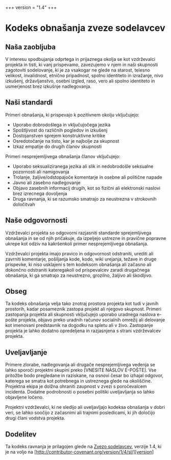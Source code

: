 +++
version = "1.4"
+++

# Kodeks obnašanja zveze sodelavcev

## Naša zaobljuba

V interesu spodbujanja odprtega in prijaznega okolja se kot
vzdrževalci projekta in tisti, ki vanj prispevamo, zavezujemo v njem in
naši skupnosti zagotoviti sodelovanje, ki je za vsakogar ne glede na starost, telesno
velikost, invalidnost, etnično pripadnost, spolno identiteto in izražanje, nivo izkušenj,
državljanstvo, osebni izgled, raso, vero ali spolno identiteto in usmerjenost brez izkušnje nadlegovanja.

## Naši standardi

Primeri obnašanja, ki prispevajo k pozitivnem okolju
vključujejo:

* Uporabo dobrodošlega in vključujočega jezika
* Spoštljivost do različnih pogledov in izkušenj
* Dostojanstven sprejem konstruktivne kritike
* Osredotočanje na tisto, kar je najbolje za skupnost
* Izkaz empatije do drugih članov skupnosti

Primeri nesprejemljivega obnašanja članov vključujejo:

* Uporabo seksualiziranega jezika ali slik in nedobrodošle seksualne pozornosti ali
namigovanja
* Trolanje, žaljive/odstopajoče komentarje in osebne ali politične napade
* Javno ali zasebno nadlegovanje
* Objavo zasebnih informacij drugih, kot so fizični ali elektronski
  naslovi brez izrecnega dovoljenja
* Druga ravnanja, ki se razumsko smatrajo za neustrezna v
  strokovnih določitvah

## Naše odgovornosti

Vzdrževalci projekta so odgovorni razjasniti standarde sprejemljivega
obnašanja in se od njih pričakuje, da izpeljejo ustrezne in pravične popravne ukrepe kot
odziv na kakršenkoli primer nesprejemljivega obnašanja.

Vzdrževalci projekta imajo pravico in odgovornost odstraniti, urediti ali
zavrniti komentarje, pošiljanja kode, kodo, wiki urejanja, težave in druge prispevke,
ki niso usklajeni s tem kodeksom obnašanja ali začasno ali dokončno odstraniti
kateregakoli od prispevalcev zaradi drugačnega obnašanja, ki ga smatrajo za neustrezno,
grozilno, žaljivo ali škodljivo.

## Obseg

Ta kodeks obnašanja velja tako znotraj prostora projekta kot tudi v javnih prostorih,
kadar posameznik zastopa projekt ali njegovo skupnost. Primeri
zastopanja projekta ali skupnosti vključujejo uporabo uradnega naslova e-pošte projekta,
objavo preko uradnih računov socialnih omrežij ali delovanje kot imenovani
predstavnik na dogodku na spletu ali v živo. Zastopanje projekta je lahko
dodatno opredeljena in razjasnjena s strani vzdrževalcev projekta.

## Uveljavljanje

Primere zlorabe, nadlegovanja ali drugače nesprejemljivega vedenja se lahko
sporoči projektni skupini preko [VNESITE NASLOV E-POŠTE]. Vse
pritožbe bodo pregledane in raziskane, na osnovi česar bo izhajal odgovor, katerega
se smatra kot potrebnega in ustreznega glede na okoliščine. Projektna ekipa je
dolžna ohraniti zaupnost v zvezi s poročevalcem incidenta.
Dodatne podrobnosti o posebni politiki uveljavljanja so lahko objavljene ločeno.

Projektni vzdrževalci, ki ne sledijo ali uveljavljajo kodeksa obnašanja v dobri
veri, se lahko soočijo z začasnimi ali trajnimi posledicami, ki jih določijo drugi
člani vodstva projekta.

## Dodelitev

Ta kodeks ravnanja je prilagojen glede na [Zvezo sodelavcev][homepage], verzije 1.4,
ki je na voljo na [http://contributor-covenant.org/version/1/4/sl/][version]

[homepage]: http://contributor-covenant.org
[version]: http://contributor-covenant.org/version/1/4/sl/
